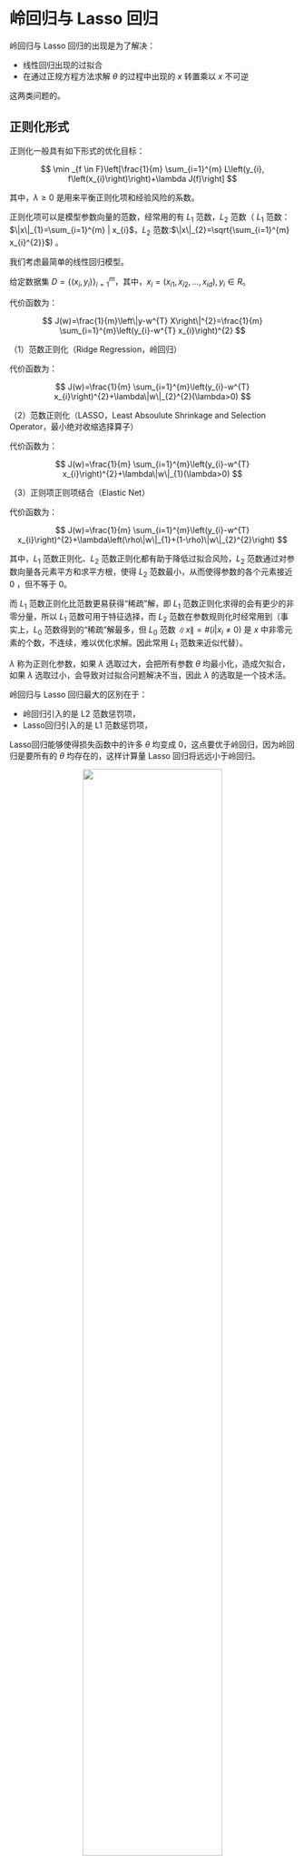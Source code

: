 
# 岭回归与 Lasso 回归

岭回归与 Lasso 回归的出现是为了解决：

- 线性回归出现的过拟合
- 在通过正规方程方法求解 $\theta$ 的过程中出现的 $x$ 转置乘以 $x$ 不可逆

这两类问题的。


## 正则化形式

正则化一般具有如下形式的优化目标：

$$
\min _{f \in F}\left[\frac{1}{m} \sum_{i=1}^{m} L\left(y_{i}, f\left(x_{i}\right)\right)+\lambda J(f)\right]
$$


其中，$\lambda \geq 0$ 是用来平衡正则化项和经验风险的系数。

正则化项可以是模型参数向量的范数，经常用的有 $L_{1}$ 范数，$L_{2}$ 范数（ $L_{1}$ 范数：$\|x\|_{1}=\sum_{i=1}^{m} | x_{i}$，$L_{2}$ 范数:$\|x\|_{2}=\sqrt{\sum_{i=1}^{m} x_{i}^{2}}$) 。

我们考虑最简单的线性回归模型。

给定数据集 $D=\left\{\left(x_{i}, y_{i}\right)\right\}_{i=1}^{m}$，其中，$x_{i}=\left(x_{i 1}, x_{i 2}, \ldots, x_{i d}\right), y_{i} \in R$。

代价函数为：

$$
J(w)=\frac{1}{m}\left\|y-w^{T} X\right\|^{2}=\frac{1}{m} \sum_{i=1}^{m}\left(y_{i}-w^{T} x_{i}\right)^{2}
$$

（1）范数正则化（Ridge Regression，岭回归）

代价函数为：

$$
J(w)=\frac{1}{m} \sum_{i=1}^{m}\left(y_{i}-w^{T} x_{i}\right)^{2}+\lambda\|w\|_{2}^{2}(\lambda>0)
$$

（2）范数正则化（LASSO，Least Absoulute Shrinkage and Selection Operator，最小绝对收缩选择算子）

代价函数为：

$$
J(w)=\frac{1}{m} \sum_{i=1}^{m}\left(y_{i}-w^{T} x_{i}\right)^{2}+\lambda\|w\|_{1}(\lambda>0)
$$

（3）正则项正则项结合（Elastic Net）

代价函数为：

$$
J(w)=\frac{1}{m} \sum_{i=1}^{m}\left(y_{i}-w^{T} x_{i}\right)^{2}+\lambda\left(\rho\|w\|_{1}+(1-\rho)\|w\|_{2}^{2}\right)
$$

其中，$L_{1}$ 范数正则化、$L_{2}$ 范数正则化都有助于降低过拟合风险，$L_{2}$ 范数通过对参数向量各元素平方和求平方根，使得 $L_{2}$ 范数最小，从而使得参数的各个元素接近 0 ，但不等于 0。 

而 $L_{1}$ 范数正则化比范数更易获得“稀疏”解，即 $L_{1}$ 范数正则化求得的会有更少的非零分量，所以 $L_{1}$ 范数可用于特征选择，而 $L_{2}$ 范数在参数规则化时经常用到（事实上，$L_{0}$ 范数得到的“稀疏”解最多，但 $L_{0}$ 范数 $\|x\|=\#\left(i | x_{i} \neq 0\right)$ 是 $x$ 中非零元素的个数，不连续，难以优化求解。因此常用 $L_{1}$ 范数来近似代替）。



$\lambda$ 称为正则化参数，如果 $\lambda$ 选取过大，会把所有参数 $\theta$ 均最小化，造成欠拟合，如果 $\lambda$ 选取过小，会导致对过拟合问题解决不当，因此 $\lambda$ 的选取是一个技术活。


岭回归与 Lasso 回归最大的区别在于：

- 岭回归引入的是 L2 范数惩罚项，
- Lasso回归引入的是 L1 范数惩罚项，

Lasso回归能够使得损失函数中的许多 $\theta$ 均变成 $0$，这点要优于岭回归，因为岭回归是要所有的 $\theta$ 均存在的，这样计算量 Lasso 回归将远远小于岭回归。


<p align="center">
    <img width="70%" height="70%" src="http://images.iterate.site/blog/image/20190827/GtX7y4VMg6s8.png?imageslim">
</p>

<p align="center">
    <img width="70%" height="70%" src="http://images.iterate.site/blog/image/20190827/uybLI8Qbfpao.png?imageslim">
</p>

可以看到，Lasso回归最终会趋于一条直线，原因就在于好多  $\theta$ 值已经均为 $0$，而岭回归却有一定平滑度，因为所有的 $\theta$ 值均存在。




# 相关

- [【机器学习】一文读懂正则化与 LASSO 回归，Ridge回归](https://blog.csdn.net/pxhdky/article/details/82960659)
